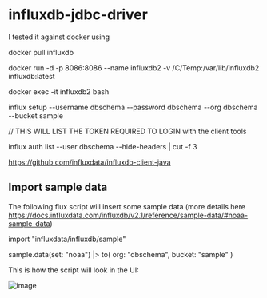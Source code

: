 # influxdb-jdbc-driver

I tested it against docker using

docker pull influxdb

docker run -d -p 8086:8086 --name influxdb2 -v /C/Temp:/var/lib/influxdb2 influxdb:latest

docker exec -it influxdb2 bash

influx setup --username dbschema --password dbschema --org dbschema --bucket sample

// THIS WILL LIST THE TOKEN REQUIRED TO LOGIN with the client tools

influx auth list --user dbschema --hide-headers | cut -f 3


https://github.com/influxdata/influxdb-client-java


## Import sample data

The following flux script will insert some sample data (more details here https://docs.influxdata.com/influxdb/v2.1/reference/sample-data/#noaa-sample-data) 

import "influxdata/influxdb/sample"

sample.data(set: "noaa")
  |> to(
      org: "dbschema",
      bucket: "sample"
  )
  
  This is how the script will look in the UI:
  
  ![image](https://user-images.githubusercontent.com/7541023/146947692-f5a709f0-8ecf-41e4-98b1-b3d4aab9a8c3.png)



